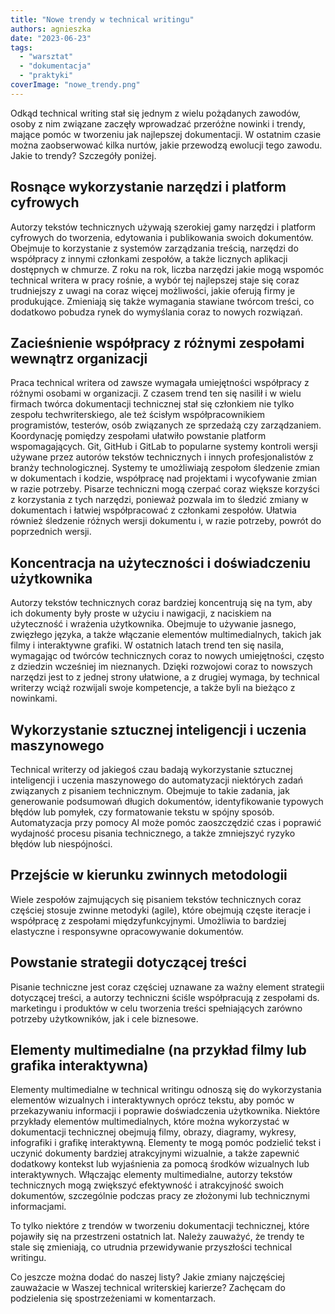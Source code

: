 ```yaml
---
title: "Nowe trendy w technical writingu"
authors: agnieszka
date: "2023-06-23"
tags:
  - "warsztat"
  - "dokumentacja"
  - "praktyki"
coverImage: "nowe_trendy.png"
---
```


Odkąd technical writing stał się jednym z wielu pożądanych zawodów, osoby z nim
związane zaczęły wprowadzać przeróżne nowinki i trendy, mające pomóc w tworzeniu
jak najlepszej dokumentacji. W ostatnim czasie można zaobserwować kilka nurtów,
jakie przewodzą ewolucji tego zawodu. Jakie to trendy? Szczegóły poniżej.

## Rosnące wykorzystanie narzędzi i platform cyfrowych

Autorzy tekstów technicznych używają szerokiej gamy narzędzi i platform
cyfrowych do tworzenia, edytowania i publikowania swoich dokumentów. Obejmuje to
korzystanie z systemów zarządzania treścią, narzędzi do współpracy z innymi
członkami zespołów, a także licznych aplikacji dostępnych w chmurze. Z roku na
rok, liczba narzędzi jakie mogą wspomóc technical writera w pracy rośnie, a
wybór tej najlepszej staje się coraz trudniejszy z uwagi na coraz więcej
możliwości, jakie oferują firmy je produkujące. Zmieniają się także wymagania
stawiane twórcom treści, co dodatkowo pobudza rynek do wymyślania coraz to
nowych rozwiązań.

## Zacieśnienie współpracy z różnymi zespołami wewnątrz organizacji

Praca technical writera od zawsze wymagała umiejętności współpracy z różnymi
osobami w organizacji. Z czasem trend ten się nasilił i w wielu firmach twórca
dokumentacji technicznej stał się członkiem nie tylko zespołu techwriterskiego,
ale też ścisłym współpracownikiem programistów, testerów, osób związanych ze
sprzedażą czy zarządzaniem. Koordynację pomiędzy zespołami ułatwiło powstanie
platform wspomagających. Git, GitHub i GitLab to popularne systemy kontroli
wersji używane przez autorów tekstów technicznych i innych profesjonalistów z
branży technologicznej. Systemy te umożliwiają zespołom śledzenie zmian w
dokumentach i kodzie, współpracę nad projektami i wycofywanie zmian w razie
potrzeby. Pisarze techniczni mogą czerpać coraz większe korzyści z korzystania z
tych narzędzi, ponieważ pozwala im to śledzić zmiany w dokumentach i łatwiej
współpracować z członkami zespołów. Ułatwia również śledzenie różnych wersji
dokumentu i, w razie potrzeby, powrót do poprzednich wersji.

## Koncentracja na użyteczności i doświadczeniu użytkownika

Autorzy tekstów technicznych coraz bardziej koncentrują się na tym, aby ich
dokumenty były proste w użyciu i nawigacji, z naciskiem na użyteczność i
wrażenia użytkownika. Obejmuje to używanie jasnego, zwięzłego języka, a także
włączanie elementów multimedialnych, takich jak filmy i interaktywne grafiki. W
ostatnich latach trend ten się nasila, wymagając od twórców technicznych coraz
to nowych umiejętności, często z dziedzin wcześniej im nieznanych. Dzięki
rozwojowi coraz to nowszych narzędzi jest to z jednej strony ułatwione, a z
drugiej wymaga, by technical writerzy wciąż rozwijali swoje kompetencje, a także
byli na bieżąco z nowinkami.

## Wykorzystanie sztucznej inteligencji i uczenia maszynowego

Technical writerzy od jakiegoś czau badają wykorzystanie sztucznej inteligencji
i uczenia maszynowego do automatyzacji niektórych zadań związanych z pisaniem
technicznym. Obejmuje to takie zadania, jak generowanie podsumowań długich
dokumentów, identyfikowanie typowych błędów lub pomyłek, czy formatowanie tekstu
w spójny sposób. Automatyzacja przy pomocy AI może pomóc zaoszczędzić czas i
poprawić wydajność procesu pisania technicznego, a także zmniejszyć ryzyko
błędów lub niespójności.

## Przejście w kierunku zwinnych metodologii

Wiele zespołów zajmujących się pisaniem tekstów technicznych coraz częściej
stosuje zwinne metodyki (agile), które obejmują częste iteracje i współpracę z
zespołami międzyfunkcyjnymi. Umożliwia to bardziej elastyczne i responsywne
opracowywanie dokumentów.

## Powstanie strategii dotyczącej treści

Pisanie techniczne jest coraz częściej uznawane za ważny element strategii
dotyczącej treści, a autorzy techniczni ściśle współpracują z zespołami ds.
marketingu i produktów w celu tworzenia treści spełniających zarówno potrzeby
użytkowników, jak i cele biznesowe.

## Elementy multimedialne (na przykład filmy lub grafika interaktywna)

Elementy multimedialne w technical writingu odnoszą się do wykorzystania
elementów wizualnych i interaktywnych oprócz tekstu, aby pomóc w przekazywaniu
informacji i poprawie doświadczenia użytkownika. Niektóre przykłady elementów
multimedialnych, które można wykorzystać w dokumentacji technicznej obejmują
filmy, obrazy, diagramy, wykresy, infografiki i grafikę interaktywną. Elementy
te mogą pomóc podzielić tekst i uczynić dokumenty bardziej atrakcyjnymi
wizualnie, a także zapewnić dodatkowy kontekst lub wyjaśnienia za pomocą środków
wizualnych lub interaktywnych. Włączając elementy multimedialne, autorzy tekstów
technicznych mogą zwiększyć efektywność i atrakcyjność swoich dokumentów,
szczególnie podczas pracy ze złożonymi lub technicznymi informacjami.

To tylko niektóre z trendów w tworzeniu dokumentacji technicznej, które pojawiły
się na przestrzeni ostatnich lat. Należy zauważyć, że trendy te stale się
zmieniają, co utrudnia przewidywanie przyszłości technical writingu.

Co jeszcze można dodać do naszej listy? Jakie zmiany najczęściej zauważacie w
Waszej technical writerskiej karierze? Zachęcam do podzielenia się
spostrzeżeniami w komentarzach.

